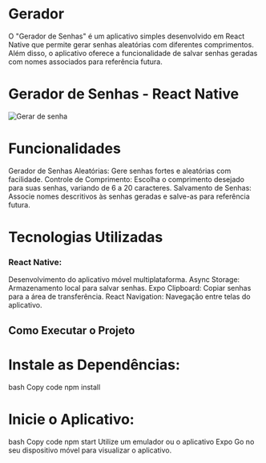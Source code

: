 # Gerador
O "Gerador de Senhas" é um aplicativo simples desenvolvido em React Native que permite gerar senhas aleatórias com diferentes comprimentos. Além disso, o aplicativo oferece a funcionalidade de salvar senhas geradas com nomes associados para referência futura.
# Gerador de Senhas - React Native
![Gerar de senha](https://github.com/issaflores/gerador/assets/97623561/d8185849-c8db-43a9-a168-587263170b62)
# Funcionalidades
Gerador de Senhas Aleatórias: Gere senhas fortes e aleatórias com facilidade.
Controle de Comprimento: Escolha o comprimento desejado para suas senhas, variando de 6 a 20 caracteres.
Salvamento de Senhas: Associe nomes descritivos às senhas geradas e salve-as para referência futura.
# Tecnologias Utilizadas
### React Native: 
Desenvolvimento do aplicativo móvel multiplataforma.
Async Storage: Armazenamento local para salvar senhas.
Expo Clipboard: Copiar senhas para a área de transferência.
React Navigation: Navegação entre telas do aplicativo.
## Como Executar o Projeto
# Instale as Dependências:
bash
Copy code
npm install
# Inicie o Aplicativo:
bash
Copy code
npm start
Utilize um emulador ou o aplicativo Expo Go no seu dispositivo móvel para visualizar o aplicativo.

